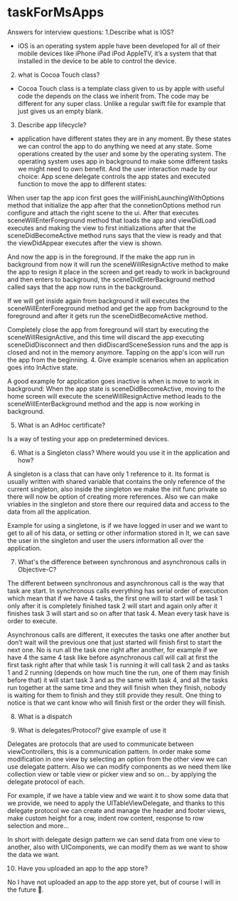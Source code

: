 # taskForMsApps

Answers for interview questions:
1.Describe what is IOS?

- iOS is an operating system apple have been developed for all of their mobile devices like iPhone iPad iPod AppleTV, it’s a system that that installed in the device to be able to control the device.

2. what is Cocoa Touch class?

- Cocoa Touch class is a template class given to us by apple with useful code the depends on the class we inherit from. The code may be different for any super class. Unlike a regular swift file for example that just gives us an empty blank.

3. Describe app lifecycle?

- application have different states they are in any moment. By these states we can control the app to do anything we need at any state. Some operations created by the user and some by the operating system. The operating system uses app in background to make some different tasks we might need to own benefit. And the user interaction made by our choice:
App scene delegate controls the app states and executed function to move the app to different states:

When user tap the app icon first goes the willFinishLaunchingWithOptions method that initialize the app after that the connetionOptions method run configure and attach the right scene to the ui.
After that executes sceneWillEnterForeground method that loads the app and viewDidLoad executes and making the view to first initializations after that the sceneDidBecomeActive method runs says that the view is ready and that the viewDidAppear executes after the view is shown.

And now the app is in the foreground.
If the make the app run in background from now it will run the sceneWillResignActive method to make the app to resign it place in the screen and get ready to work in background and then enters to background, the sceneDidEnterBackground method called says that the app now runs in the background.

If we will get inside again from background it will executes the sceneWillEnterForeground method and get the app from background to the foreground and after it gets run the sceneDidBecomeActive method.

Completely close the app from foreground will start by executing the sceneWillResignActive, and this time will discard the app executing sceneDidDisconnect and then didDiscardSceneSession runs and the app is closed and not in the memory anymore. Tapping on the app's icon will run the app from the beginning.
4. Give example scenarios when an application goes into InActive state.

A good example for application goes inactive is when is move to work in background:
When the app state is sceneDidBecomeActive, moving to the home screen will execute the sceneWillResignActive method leads to the sceneWillEnterBackground method and the app is now working in background.

5. What is an AdHoc certificate?

Is a way of testing your app on predetermined devices.

6. What is a Singleton class? Where would you use it in the application and how?

A singleton is a class that can have only 1 reference to it. Its format is usually written with shared variable that contains the only reference of the current singleton, also inside the singleton we make the init func private so there will now be option of creating more references. Also we can make vriables in the singleton and store there our required data and access to the data from all the application.

Example for using a singletone, is if we have logged in user and we want to get to all of his data, or setting or other information stored in It, we can save the user in the singleton and user the users information all over the application.

7. What's the difference between synchronous and asynchronous calls in Objective-C?

The different between synchronous and asynchronous call is the way that task are start.
In synchronous calls everything has serial order of execution which mean that if we have 4 tasks, the first one will to start will be task 1 only after it is completely finished task 2 will start and again only after it finishes task 3 will start and so on after that task 4. Mean every task have is order to execute.

Asynchronous calls are different, it executes the tasks one after another but don’t wait will the previous one that just started will finish first to start the next one. No is run all the task one right after another, for example if we have 4 the same 4 task like before asynchronous call will call at first the first task right after that while task 1 is running it will call task 2 and as tasks 1 and 2 running (depends on how much tine the run, one of them may finish before that) it will start task 3 and as the same with task 4, and all the tasks run together at the same time and they will finish when they finish, nobody is waiting for them to finish and they still provide they result. One thing to notice is that we cant know who will finish first or the order they will finish.

8. What is a dispatch


9. What is delegates/Protocol? give example of use it

Delegates are protocols that are used to communicate between viewControllers, this is a communication pattern. In order make some modification in one view by selecting an option from the other view we can use delegate pattern. Also we can modify components as we need them like collection view or table view or picker view and so on… by applying the delegate protocol of each.

For example, if we have a table view and we want it to show some data that we provide, we need to apply the UITableViewDelegate, and thanks to this delegate protocol we can create and manage the header and footer views, make custom height for a row, indent row content, response to row selection and more…

In short with delegate design pattern we can send data from one view to another, also with UIComponents, we can modify them as we want to show the data we want.


10. Have you uploaded an app to the app store?

No I have not uploaded an app to the app store yet, but of course I will in the future .


